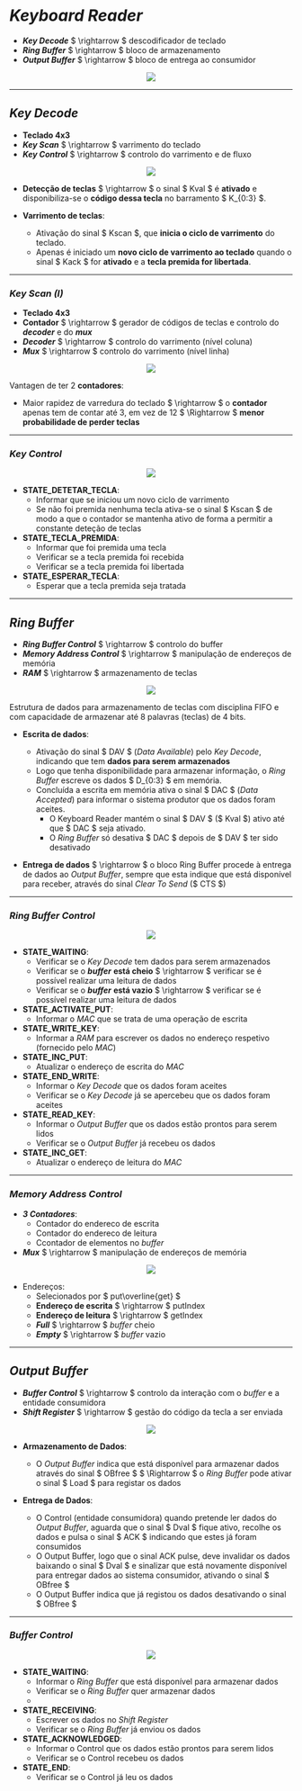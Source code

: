 # ___Keyboard Reader___

* ___Key Decode___ $ \rightarrow $ descodificador de teclado
* ___Ring Buffer___ $ \rightarrow $ bloco de armazenamento
* ___Output Buffer___ $ \rightarrow $ bloco de entrega ao consumidor

<div align=center> 

![](imgs/1.png)

</div>

---

## ___Key Decode___

* __Teclado 4x3__
* ___Key Scan___ $ \rightarrow $ varrimento do teclado
* ___Key Control___ $ \rightarrow $ controlo do varrimento e de fluxo

<div align=center> 

![](imgs/2.png)

</div>

* __Detecção de teclas__ $ \rightarrow $ o sinal $ Kval $ é __ativado__ e disponibiliza-se o __código dessa tecla__ no barramento $ K_{0:3} $.
 
* __Varrimento de teclas__: 
    * Ativação do sinal $ Kscan $, que __inicia o ciclo de varrimento__ do teclado.
    * Apenas é iniciado um __novo ciclo de varrimento ao teclado__ quando o sinal $ Kack $ for __ativado__ e a __tecla premida for libertada__.


---

### ___Key Scan (I)___

* __Teclado 4x3__
* __Contador__ $ \rightarrow $ gerador de códigos de teclas e controlo do ___decoder___ e do ___mux___
* ___Decoder___ $ \rightarrow $ controlo do varrimento (nível coluna)
* ___Mux___ $ \rightarrow $ controlo do varrimento (nível linha)

<div align=center> 

![](imgs/3.png)

</div>

Vantagen de ter 2 __contadores__:
* Maior rapidez de varredura do teclado $ \rightarrow $ o __contador__ apenas tem de contar até 3, em vez de 12 $ \Rightarrow $ __menor probabilidade de perder teclas__

---

### ___Key Control___

<div align=center> 

![](imgs/4.png)

</div>

* __STATE_DETETAR_TECLA__:
    * Informar que se iniciou um novo ciclo de varrimento 
    * Se não foi premida nenhuma tecla ativa-se o sinal $ Kscan $ de modo a que o contador se mantenha ativo de forma a permitir a constante deteção de teclas
* __STATE_TECLA_PREMIDA__:
    * Informar que foi premida uma tecla
    * Verificar se a tecla premida foi recebida
    * Verificar se a tecla premida foi libertada
* __STATE_ESPERAR_TECLA__:
    * Esperar que a tecla premida seja tratada

---

## ___Ring Buffer___

* ___Ring Buffer Control___ $ \rightarrow $ controlo do buffer
* ___Memory Address Control___ $ \rightarrow $ manipulação de endereços de memória
* ___RAM___ $ \rightarrow $ armazenamento de teclas

<div align=center> 

![](imgs/5.png)

</div>

Estrutura de dados para armazenamento de teclas com disciplina FIFO e com capacidade de armazenar até 8 palavras (teclas) de 4 bits. 

* __Escrita de dados__: 
    * Ativação do sinal $ DAV $ (_Data Available_) pelo _Key Decode_, indicando que tem __dados para serem armazenados__
    * Logo que tenha disponibilidade para armazenar informação, o _Ring Buffer_ escreve os dados $ D_{0:3} $ em memória.
    * Concluída a escrita em memória ativa o sinal $ DAC $ (_Data Accepted_) para informar o sistema produtor que os dados foram aceites.
        * O Keyboard Reader mantém o sinal $ DAV $ ($ Kval $) ativo até que $ DAC $ seja ativado.
        * O _Ring Buffer_ só desativa $ DAC $ depois de $ DAV $ ter sido desativado

* __Entrega de dados__ $ \rightarrow $ o bloco Ring Buffer procede à entrega de dados ao _Output Buffer_, sempre que esta indique que está disponível para receber, através do sinal _Clear To Send_ ($ CTS $)

---

### ___Ring Buffer Control___

<div align=center> 

![](imgs/6.png)

</div>

* __STATE_WAITING__:
    * Verificar se o _Key Decode_ tem dados para serem armazenados
    * Verificar se o ___buffer___ __está cheio__ $ \rightarrow $ verificar se é possível realizar uma leitura de dados
    * Verificar se o ___buffer___ __está vazio__ $ \rightarrow $ verificar se é possível realizar uma leitura de dados
* __STATE_ACTIVATE_PUT__:
    * Informar o _MAC_ que se trata de uma operação de escrita
* __STATE_WRITE_KEY__:
    * Informar a _RAM_ para escrever os dados no endereço respetivo (fornecido pelo _MAC_)
* __STATE_INC_PUT__:
    * Atualizar o endereço de escrita do _MAC_
* __STATE_END_WRITE__:
    * Informar o _Key Decode_ que os dados foram aceites
    * Verificar se o _Key Decode_ já se apercebeu que os dados foram aceites
* __STATE_READ_KEY__:
    * Informar o _Output Buffer_ que os dados estão prontos para serem lidos
    * Verificar se o _Output Buffer_ já recebeu os dados
* __STATE_INC_GET__:
    * Atualizar o endereço de leitura do _MAC_

---

### ___Memory Address Control___

* ___3 Contadores___:
    * Contador do endereco de escrita
    * Contador do endereco de leitura
    * Ccontador de elementos no _buffer_
* ___Mux___ $ \rightarrow $ manipulação de endereços de memória

<div align=center> 

![](imgs/7.png)

</div>

* Endereços:
    * Selecionados por $ put\overline{get} $
    * __Endereço de escrita__ $ \rightarrow $ putIndex
    * __Endereço de leitura__ $ \rightarrow $ getIndex
    * ___Full___ $ \rightarrow $ _buffer_ cheio
    * ___Empty___ $ \rightarrow $ _buffer_ vazio

---

## ___Output Buffer___

* ___Buffer Control___ $ \rightarrow $ controlo da interação com o _buffer_ e a entidade consumidora
* ___Shift Register___ $ \rightarrow $ gestão do código da tecla a ser enviada

<div align=center> 

![](imgs/8.png)

</div>

* __Armazenamento de Dados__:
    * O _Output Buffer_ indica que está disponível para armazenar dados através do sinal $ OBfree $ $ \Rightarrow $ o _Ring Buffer_ pode ativar o sinal $ Load $ para registar os dados
 
* __Entrega de Dados__:
    * O Control (entidade consumidora) quando pretende ler dados do _Output Buffer_, aguarda que o sinal $ Dval $ fique ativo, recolhe os dados e pulsa o sinal $ ACK $ indicando que estes já foram consumidos
    * O Output Buffer, logo que o sinal ACK pulse, deve invalidar os dados baixando o sinal $ Dval $ e sinalizar que está novamente disponível para entregar dados ao sistema consumidor, ativando o sinal $ OBfree $ 
    * O Output Buffer indica que já registou os dados desativando o sinal $ OBfree $
    
---

### ___Buffer Control___

<div align=center> 

![](imgs/9.png)

</div>
 
* __STATE_WAITING__:
    * Informar o _Ring Buffer_ que está disponível para armazenar dados
    * Verificar se o _Ring Buffer_ quer armazenar dados
    * 
* __STATE_RECEIVING__:
    * Escrever os dados no _Shift Register_
    * Verificar se o _Ring Buffer_ já enviou os dados
* __STATE_ACKNOWLEDGED__:
    * Informar o Control que os dados estão prontos para serem lidos
    * Verificar se o Control recebeu os dados
* __STATE_END__:
    * Verificar se o Control já leu os dados
